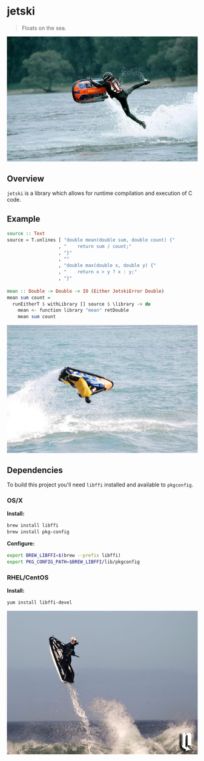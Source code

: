 jetski
======

> Floats on the sea.

![jetski](img/jetski.jpg)


Overview
--------

`jetski` is a library which allows for runtime compilation and execution of C code.


Example
-------

```haskell
source :: Text
source = T.unlines [ "double mean(double sum, double count) {"
                   , "    return sum / count;"
                   , "}"
                   , ""
                   , "double max(double x, double y) {"
                   , "    return x > y ? x : y;"
                   , "}"

mean :: Double -> Double -> IO (Either JetskiError Double)
mean sum count =
  runEitherT $ withLibrary [] source $ \library -> do
    mean <- function library "mean" retDouble
    mean sum count
```

![barrel-flip](img/barrel-flip.jpg)


Dependencies
------------

To build this project you'll need `libffi` installed and available to `pkgconfig`.

### OS/X

**Install:**
```bash
brew install libffi
brew install pkg-config
```

**Configure:**
```bash
export BREW_LIBFFI=$(brew --prefix libffi)
export PKG_CONFIG_PATH=$BREW_LIBFFI/lib/pkgconfig
```

### RHEL/CentOS

**Install:**
```bash
yum install libffi-devel
```

![takeoff](img/takeoff.jpg)
